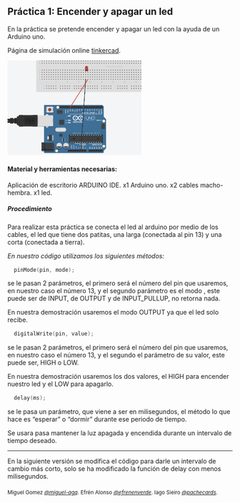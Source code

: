 ## Práctica 1: Encender y apagar un led

En la práctica se pretende encender y apagar un led con la ayuda de un Arduino uno.

Página de simulación online [tinkercad](https://www.tinkercad.com).

<img  width="300" src=ejercicio1a.png>


#### Material y herramientas necesarias:

Aplicación de escritorio ARDUINO IDE.
x1 Arduino uno.
x2 cables macho-hembra.
x1 led.

##### Procedimiento

Para realizar esta práctica se conecta el led al arduino por medio de los cables, el led que tiene dos patitas, una larga (conectada al pin 13) y una corta (conectada a tierra).

_En nuestro código utilizamos los siguientes métodos:_

```cpp
  pinMode(pin, mode);
``` 
se le pasan 2 parámetros, el primero será el número del pin que usaremos, en nuestro caso el número 13, y el segundo parámetro es el modo , este puede ser de INPUT, de OUTPUT y de INPUT_PULLUP,  no retorna nada.

En nuestra demostración usaremos el modo OUTPUT ya que el led solo recibe.

```cpp
  digitalWrite(pin, value);
```
se le pasan 2 parámetros, el primero será el número del pin que usaremos, en nuestro caso el número 13, y el segundo el parámetro de su valor, este puede ser, HIGH o LOW.

En nuestra demostración usaremos los dos valores, el HIGH para encender nuestro led y el LOW para apagarlo.

```cpp
  delay(ms);
```
se le pasa un parámetro, que viene a ser en milisegundos, el método lo que hace es “esperar” o “dormir” durante ese periodo de tiempo.

Se usara pasa mantener la luz apagada y encendida durante un intervalo de tiempo deseado. 

---

En la siguiente versión se modifica el código para darle un intervalo de cambio más corto, solo se ha modificado la función de delay con menos milisegundos.

<sub> Miguel Gomez [_@miguel-agq_](https://github.com/miguel-agq). Efrén Alonso [_@efrenenverde_](https://github.com/efrenenverde). Iago Sieiro [_@pachecards_](https://github.com/Pachecards). </sub>
